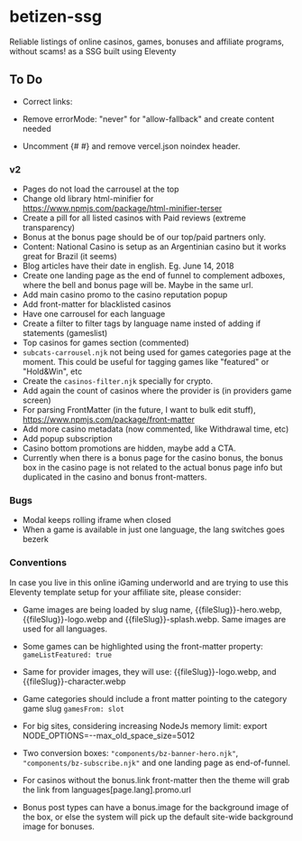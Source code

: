 # betizen-ssg

Reliable listings of online casinos, games, bonuses and affiliate programs, without scams! as a SSG built using Eleventy

## To Do

- Correct links:

- Remove errorMode: "never" for "allow-fallback" and create content needed
- Uncomment {# <meta name="robots" content="index,follow" /> #} and remove vercel.json noindex header.

### v2

- Pages do not load the carrousel at the top
- Change old library html-minifier for https://www.npmjs.com/package/html-minifier-terser
- Create a pill for all listed casinos with Paid reviews (extreme transparency)
- Bonus at the bonus page should be of our top/paid partners only.
- Content: National Casino is setup as an Argentinian casino but it works great for Brazil (it seems)
- Blog articles have their date in english. Eg. June 14, 2018
- Create one landing page as the end of funnel to complement adboxes, where the bell and bonus page will be. Maybe in the same url.
- Add main casino promo to the casino reputation popup
- Add front-matter for blacklisted casinos
- Have one carrousel for each language
- Create a filter to filter tags by language name insted of adding if statements (gameslist)
- Top casinos for games section (commented)
- `subcats-carrousel.njk` not being used for games categories page at the moment. This could be useful for tagging games like "featured" or "Hold&Win", etc
- Create the `casinos-filter.njk` specially for crypto.
- Add again the count of casinos where the provider is (in providers game screen)
- For parsing FrontMatter (in the future, I want to bulk edit stuff), https://www.npmjs.com/package/front-matter
- Add more casino metadata (now commented, like Withdrawal time, etc)
- Add popup subscription
- Casino bottom promotions are hidden, maybe add a CTA.
- Currently when there is a bonus page for the casino bonus, the bonus box in the casino page is not related to the actual bonus page info but duplicated in the casino and bonus front-matters.

### Bugs

- Modal keeps rolling iframe when closed
- When a game is available in just one language, the lang switches goes bezerk

### Conventions

In case you live in this online iGaming underworld and are trying to use this Eleventy template setup for your affiliate site, please consider:

- Game images are being loaded by slug name, {{fileSlug}}-hero.webp, {{fileSlug}}-logo.webp and {{fileSlug}}-splash.webp. Same images are used for all languages.
- Some games can be highlighted using the front-matter property: `gameListFeatured: true`
- Same for provider images, they will use: {{fileSlug}}-logo.webp, and {{fileSlug}}-character.webp
- Game categories should include a front matter pointing to the category game slug `gamesFrom: slot`

- For big sites, considering increasing NodeJs memory limit: export NODE_OPTIONS=--max_old_space_size=5012

- Two conversion boxes: `"components/bz-banner-hero.njk"`, `"components/bz-subscribe.njk"` and one landing page as end-of-funnel.
- For casinos without the bonus.link front-matter then the theme will grab the link from languages[page.lang].promo.url

- Bonus post types can have a bonus.image for the background image of the box, or else the system will pick up the default site-wide background image for bonuses.
